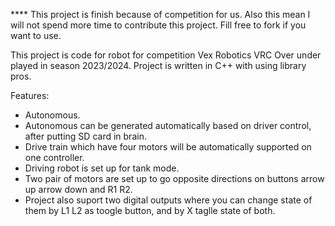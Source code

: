**** This project is finish because of competition for us.
Also this mean I will not spend more time to contribute this project. Fill free to fork if you want to use.

This project is code for robot for competition Vex Robotics VRC Over under played in season 2023/2024.
Project is written in C++ with using library pros.

Features:
* Autonomous.
* Autonomous can be generated automatically based on driver control, after putting SD card in brain.
* Drive train which have four motors will be automatically supported on one controller.
* Driving robot is set up for tank mode. 
* Two pair of motors are set up to go opposite directions on buttons arrow up arrow down and R1 R2.
* Project also suport two digital outputs where you can change state of them by L1 L2 as toogle button, and by X taglle state of both.
